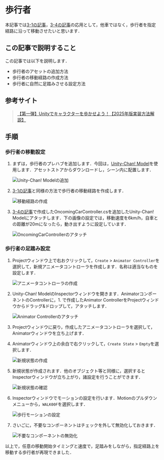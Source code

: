 # 歩行者

本記事では[3-1の記事](./3_1.md)，[3-4の記事](./3_4.md)の応用として，他車ではなく，歩行者を指定経路に沿って移動させたいと思います．

## この記事で説明すること
この記事では以下を説明します．
- 歩行者のアセットの追加方法
- 歩行者の移動経路の作成方法
- 歩行者に自然に足踏みさせる設定方法

## 参考サイト

> [【第一弾】Unityでキャラクターを歩かせよう！【2025年版実装方法解説】](https://techchance.jp/blog/2022/02/20/unitywalking01/)

## 手順
### 歩行者の移動設定
1. まずは，歩行者のプレハブを追加します．今回は，[Unity-Chan! Model](https://assetstore.unity.com/packages/3d/characters/unity-chan-model-18705#description)を使用します．アセットストアからダウンロードし，シーン内に配置します．

    ![Unity-Chan! Modelの追加](./figures/5_2/5_2_1.png)

2. [3-1の記事](./3_1.md)と同様の方法で歩行者の移動経路を作成します．

    ![移動経路の作成](./figures/5_2/5_2_2.png)    

3. [3-4の記事](./3_4.md)で作成したOncomingCarController.csを追加したUnity-Chan! Modelにアタッチします．下の画像の設定では，移動速度を6km/h，自車との距離が20mになったら，動き出すように設定しています．

    ![OncomingCarControllerのアタッチ](./figures/5_2/5_2_3.png)

### 歩行者の足踏み設定
1. Projectウィンドウ上で右おクリックして，`Create` > `Animator Controller`を選択して，新規アニメータコントローラを作成します．名称は適当なものを設定します．

    ![アニメータコントローラの作成](./figures/5_2/5_2_4.png)

2. Unity-Chan! ModelのInspectorウィンドウを開きます．AnimatorコンポーネントのControllerに，1. で作成したAnimator ControllerをProjectウィンドウからドラッグ&ドロップして，アタッチします．

    ![Animator Controllerのアタッチ](./figures/5_2/5_2_5.png)

3. Projectウィンドウに戻り，作成したアニメータコントローラを選択して，Animatorウィンドウを立ち上げます．

4. Animatorウィンドウ上の余白で右クリックして，`Create State` > `Empty`を選択します．

    ![新規状態の作成](./figures/5_2/5_2_6.png)

5. 新規状態が作成されます．他のオブジェクト等と同様に，選択するとInspectorウィンドウが立ち上がり，諸設定を行うことができます．

    ![新規状態の確認](./figures/5_2/5_2_7.png)

6. Inspectorウィンドウでモーションの設定を行います．Motionのプルダウンメニューから，`WALK00F`を選択します．

    ![歩行モーションの設定](./figures/5_2/5_2_8.png)

7. さいごに，不要なコンポーネントはチェックを外して無効化しておきます．

    ![不要なコンポーネントの無効化](./figures/5_2/5_2_9.png)

以上で，任意の移動開始タイミングと速度で，足踏みをしながら，指定経路上を移動する歩行者が再現できました．
